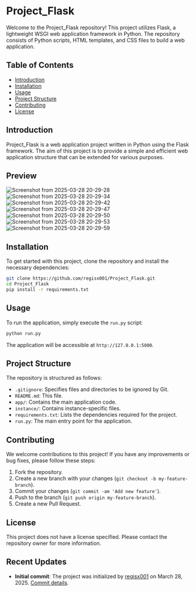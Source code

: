 # Project_Flask

Welcome to the Project_Flask repository! This project utilizes Flask, a lightweight WSGI web application framework in Python. The repository consists of Python scripts, HTML templates, and CSS files to build a web application.

## Table of Contents

- [Introduction](#introduction)
- [Installation](#installation)
- [Usage](#usage)
- [Project Structure](#project-structure)
- [Contributing](#contributing)
- [License](#license)

## Introduction

Project_Flask is a web application project written in Python using the Flask framework. The aim of this project is to provide a simple and efficient web application structure that can be extended for various purposes.

## Preview
![Screenshot from 2025-03-28 20-29-28](https://github.com/user-attachments/assets/e334f0f9-8a5c-4698-b7ea-3dcf348ecc11)
![Screenshot from 2025-03-28 20-29-34](https://github.com/user-attachments/assets/f0f13765-52e1-477b-8897-11e8a047249e)
![Screenshot from 2025-03-28 20-29-42](https://github.com/user-attachments/assets/48ac4fa4-ae42-4b42-87fe-3580c51587f3)
![Screenshot from 2025-03-28 20-29-47](https://github.com/user-attachments/assets/4553e21e-e5f3-4f83-ab51-5a5a7d53155b)
![Screenshot from 2025-03-28 20-29-50](https://github.com/user-attachments/assets/00d916ab-4b00-4bd6-adeb-d5ad6ecac890)
![Screenshot from 2025-03-28 20-29-53](https://github.com/user-attachments/assets/924a7e7a-89b7-47eb-bc71-47ea6239a089)
![Screenshot from 2025-03-28 20-29-59](https://github.com/user-attachments/assets/15106d9b-f54f-40ee-8ad9-7374dac43d3a)


## Installation

To get started with this project, clone the repository and install the necessary dependencies:

```bash
git clone https://github.com/regisx001/Project_Flask.git
cd Project_Flask
pip install -r requirements.txt
```

## Usage

To run the application, simply execute the `run.py` script:

```bash
python run.py
```

The application will be accessible at `http://127.0.0.1:5000`.

## Project Structure

The repository is structured as follows:

- `.gitignore`: Specifies files and directories to be ignored by Git.
- `README.md`: This file.
- `app/`: Contains the main application code.
- `instance/`: Contains instance-specific files.
- `requirements.txt`: Lists the dependencies required for the project.
- `run.py`: The main entry point for the application.

## Contributing

We welcome contributions to this project! If you have any improvements or bug fixes, please follow these steps:

1. Fork the repository.
2. Create a new branch with your changes (`git checkout -b my-feature-branch`).
3. Commit your changes (`git commit -am 'Add new feature'`).
4. Push to the branch (`git push origin my-feature-branch`).
5. Create a new Pull Request.

## License

This project does not have a license specified. Please contact the repository owner for more information.

## Recent Updates

- **Initial commit**: The project was initialized by [regisx001](https://github.com/regisx001) on March 28, 2025. [Commit details](https://github.com/regisx001/Project_Flask/commit/ed1839b855195a6447f999d4cbd5fe8f2425a025).

